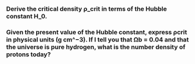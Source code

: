 ### Derive the critical density ρ_crit in terms of the Hubble constant H_0. 

### Given the present value of the Hubble constant, express ρcrit in physical units (g cm^−3). If I tell you that Ωb = 0.04 and that the universe is pure hydrogen, what is the number density of protons today?
